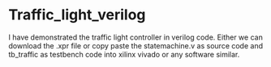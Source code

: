 # Traffic_light_verilog
I have demonstrated the traffic light controller in verilog code.
Either we can download the .xpr file or copy paste the statemachine.v as source code and tb_traffic as testbench code into xilinx vivado or any software similar.
